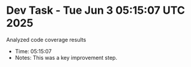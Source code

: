 # Dev Task - Tue Jun  3 05:15:07 UTC 2025
Analyzed code coverage results
- Time: 05:15:07
- Notes: This was a key improvement step.
